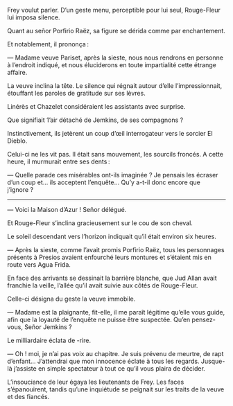 Frey voulut parler. D’un geste menu, perceptible pour lui seul, Rouge-Fleur lui imposa silence.

Quant au señor Porfirio Raëz, sa figure se dérida comme par enchantement.

Et notablement, il prononça :

— Madame veuve Pariset, après la sieste, nous nous rendrons en personne à l’endroit indiqué, et nous éluciderons en toute impartialité cette étrange affaire.

La veuve inclina la tête. Le silence qui régnait autour d’elle l’impressionnait, étouffant les paroles de gratitude sur ses lèvres.

Linérès et Chazelet considéraient les assistants avec surprise.

Que signifiait 1’air détaché de Jemkins, de ses compagnons ?

Instinctivement, ils jetèrent un coup d’œil interrogateur vers le sorcier El Dieblo.

Celui-ci ne les vit pas. Il était sans mouvement, les sourcils froncés. A cette heure, il murmurait entre ses dents :

— Quelle parade ces misérables ont-ils imaginée ? Je pensais les écraser d’un coup et… ils acceptent l’enquête… Qu’y a-t-il donc encore que j’ignore ?

-----

— Voici la Maison d’Azur ! Señor délégué.

Et Rouge-Fleur s’inclina gracieusement sur le cou de son cheval.

Le soleil descendant vers l’horizon indiquait qu’il était environ six heures.

— Après la sieste, comme l’avait promis Porfirio Raëz, tous les personnages présents à Presios avaient enfourché leurs montures et s’étaient mis en route vers Agua Frida.

En face des arrivants se dessinait la barrière blanche, que Jud Allan avait franchie la veille, l’allée qu’il avait suivie aux côtés de Rouge-Fleur.

Celle-ci désigna du geste la veuve immobile.

— Madame est la plaignante, fit-elle, il me paraît légitime qu’elle vous guide, afin que la loyauté de l’enquête ne puisse être suspectée. Qu’en pensez-vous, Señor Jemkins ?

Le milliardaire éclata de -rire.

— Oh ! moi, je n’ai pas voix au chapitre. Je suis prévenu de meurtre, de rapt d’enfant… J’attendrai que mon innocence éclate à tous les regards. Jusque-là j’assiste en simple spectateur à tout ce qu’il vous plaira de décider.

L’insouciance de leur égaya les lieutenants de Frey. Les faces s’épanouirent, tandis qu’une inquiétude se peignait sur les traits de la veuve et des fiancés.

